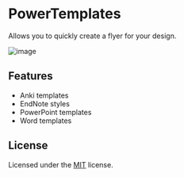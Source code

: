 # PowerTemplates

Allows you to quickly create a flyer for your design.

![image](https://user-images.githubusercontent.com/27698189/149194378-3c54f51a-18b8-43c4-81f0-59d44cc26a07.png)

## Features

- Anki templates
- EndNote styles
- PowerPoint templates
- Word templates

## License

Licensed under the [MIT](LICENSE.md) license.
